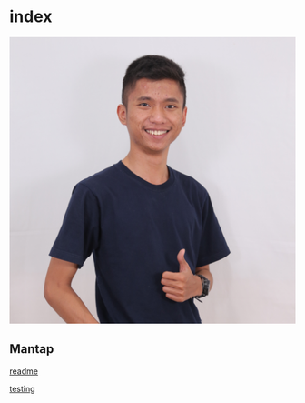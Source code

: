 # index

![Mantapslur](./assets/ardhi-croped.jpg)
## Mantap

[readme](readme.md)

[testing](testing.md)